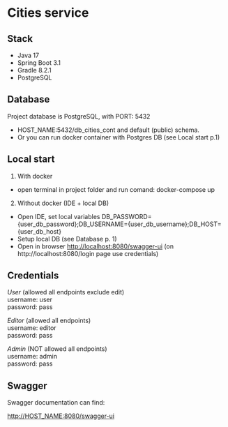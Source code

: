 # Cities service

## Stack

- Java 17
- Spring Boot 3.1
- Gradle 8.2.1
- PostgreSQL

## Database

Project database is PostgreSQL, with PORT: 5432
- HOST_NAME:5432/db_cities_cont and default (public) schema.
- Or you can run docker container with Postgres DB (see Local start p.1)

## Local start

1. With docker
 - open terminal in project folder and run comand: docker-compose up

2. Without docker (IDE + local DB)
 - Open IDE, set local variables DB_PASSWORD={user_db_password};DB_USERNAME={user_db_username};DB_HOST={user_db_host}
 - Setup local DB (see Database p. 1)
 - Open in browser [http://localhost:8080/swagger-ui](http://localhost:8080/swagger-ui) (on http://localhost:8080/login page use credentials) 

## Credentials
_User_ (allowed all endpoints exclude edit)   
username: user  
password: pass

_Editor_ (allowed all endpoints)    
username: editor        
password: pass


_Admin_ (NOT allowed all endpoints)   
username: admin     
password: pass

## Swagger

Swagger documentation can find:

[http://HOST_NAME:8080/swagger-ui](http://localhost:8080/swagger-ui)